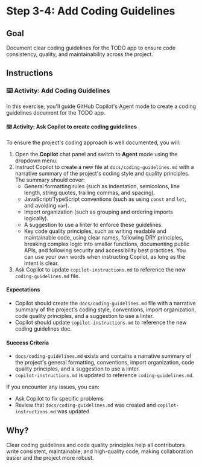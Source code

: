 # Step 3-4: Add Coding Guidelines

## Goal
Document clear coding guidelines for the TODO app to ensure code consistency, quality, and maintainability across the project.

## Instructions

### :keyboard: Activity: Add Coding Guidelines

In this exercise, you'll guide GitHub Copilot's Agent mode to create a coding guidelines document for the TODO app.

#### :keyboard: Activity: Ask Copilot to create coding guidelines

To ensure the project's coding approach is well documented, you will:

1. Open the **Copilot** chat panel and switch to **Agent** mode using the dropdown menu.
2. Instruct Copilot to create a new file at `docs/coding-guidelines.md` with a narrative summary of the project's coding style and quality principles.  
   The summary should cover:
   - General formatting rules (such as indentation, semicolons, line length, string quotes, trailing commas, and spacing).
   - JavaScript/TypeScript conventions (such as using `const` and `let`, and avoiding `var`).
   - Import organization (such as grouping and ordering imports logically).
   - A suggestion to use a linter to enforce these guidelines.
   - Key code quality principles, such as writing readable and maintainable code, using clear names, following DRY principles, breaking complex logic into smaller functions, documenting public APIs, and following security and accessibility best practices.
   You can use your own words when instructing Copilot, as long as the intent is clear.
3. Ask Copilot to update `copilot-instructions.md` to reference the new `coding-guidelines.md` file.

#### Expectations
- Copilot should create the `docs/coding-guidelines.md` file with a narrative summary of the project's coding style, conventions, import organization, code quality principles, and a suggestion to use a linter.
- Copilot should update `copilot-instructions.md` to reference the new coding guidelines doc.

#### Success Criteria
- `docs/coding-guidelines.md` exists and contains a narrative summary of the project's general formatting, conventions, import organization, code quality principles, and a suggestion to use a linter.
- `copilot-instructions.md` is updated to reference `coding-guidelines.md`.

If you encounter any issues, you can:
- Ask Copilot to fix specific problems
- Review that `docs/coding-guidelines.md` was created and `copilot-instructions.md` was updated

## Why?
Clear coding guidelines and code quality principles help all contributors write consistent, maintainable, and high-quality code, making collaboration easier and the project more robust.
